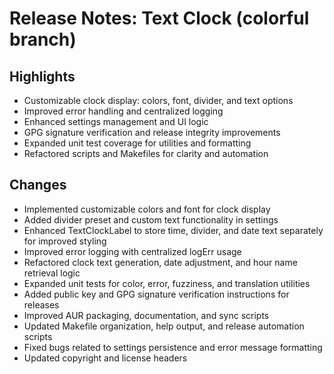 # Release Notes: Text Clock (colorful branch)

## Highlights
- Customizable clock display: colors, font, divider, and text options
- Improved error handling and centralized logging
- Enhanced settings management and UI logic
- GPG signature verification and release integrity improvements
- Expanded unit test coverage for utilities and formatting
- Refactored scripts and Makefiles for clarity and automation

## Changes
- Implemented customizable colors and font for clock display
- Added divider preset and custom text functionality in settings
- Enhanced TextClockLabel to store time, divider, and date text separately for improved styling
- Improved error logging with centralized logErr usage
- Refactored clock text generation, date adjustment, and hour name retrieval logic
- Expanded unit tests for color, error, fuzziness, and translation utilities
- Added public key and GPG signature verification instructions for releases
- Improved AUR packaging, documentation, and sync scripts
- Updated Makefile organization, help output, and release automation scripts
- Fixed bugs related to settings persistence and error message formatting
- Updated copyright and license headers
